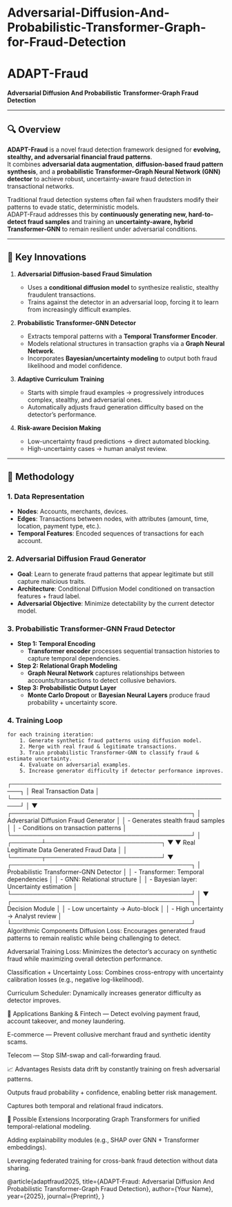 # Adversarial-Diffusion-And-Probabilistic-Transformer-Graph-for-Fraud-Detection

# ADAPT-Fraud  
**Adversarial Diffusion And Probabilistic Transformer-Graph Fraud Detection**

---

## 🔍 Overview  
**ADAPT-Fraud** is a novel fraud detection framework designed for **evolving, stealthy, and adversarial financial fraud patterns**.  
It combines **adversarial data augmentation**, **diffusion-based fraud pattern synthesis**, and a **probabilistic Transformer–Graph Neural Network (GNN) detector** to achieve robust, uncertainty-aware fraud detection in transactional networks.

Traditional fraud detection systems often fail when fraudsters modify their patterns to evade static, deterministic models.  
ADAPT-Fraud addresses this by **continuously generating new, hard-to-detect fraud samples** and training an **uncertainty-aware, hybrid Transformer-GNN** to remain resilient under adversarial conditions.

---

## 🧠 Key Innovations  

1. **Adversarial Diffusion-based Fraud Simulation**  
   - Uses a **conditional diffusion model** to synthesize realistic, stealthy fraudulent transactions.  
   - Trains against the detector in an adversarial loop, forcing it to learn from increasingly difficult examples.  

2. **Probabilistic Transformer-GNN Detector**  
   - Extracts temporal patterns with a **Temporal Transformer Encoder**.  
   - Models relational structures in transaction graphs via a **Graph Neural Network**.  
   - Incorporates **Bayesian/uncertainty modeling** to output both fraud likelihood and model confidence.  

3. **Adaptive Curriculum Training**  
   - Starts with simple fraud examples → progressively introduces complex, stealthy, and adversarial ones.  
   - Automatically adjusts fraud generation difficulty based on the detector’s performance.  

4. **Risk-aware Decision Making**  
   - Low-uncertainty fraud predictions → direct automated blocking.  
   - High-uncertainty cases → human analyst review.  

---

## 📜 Methodology  

### 1. Data Representation
- **Nodes**: Accounts, merchants, devices.  
- **Edges**: Transactions between nodes, with attributes (amount, time, location, payment type, etc.).  
- **Temporal Features**: Encoded sequences of transactions for each account.  

### 2. Adversarial Diffusion Fraud Generator
- **Goal**: Learn to generate fraud patterns that appear legitimate but still capture malicious traits.  
- **Architecture**: Conditional Diffusion Model conditioned on transaction features + fraud label.  
- **Adversarial Objective**: Minimize detectability by the current detector model.  

### 3. Probabilistic Transformer-GNN Fraud Detector
- **Step 1: Temporal Encoding**  
  - **Transformer encoder** processes sequential transaction histories to capture temporal dependencies.  
- **Step 2: Relational Graph Modeling**  
  - **Graph Neural Network** captures relationships between accounts/transactions to detect collusive behaviors.  
- **Step 3: Probabilistic Output Layer**  
  - **Monte Carlo Dropout** or **Bayesian Neural Layers** produce fraud probability + uncertainty score.  

### 4. Training Loop
```plaintext
for each training iteration:
    1. Generate synthetic fraud patterns using diffusion model.
    2. Merge with real fraud & legitimate transactions.
    3. Train probabilistic Transformer-GNN to classify fraud & estimate uncertainty.
    4. Evaluate on adversarial examples.
    5. Increase generator difficulty if detector performance improves.
```

 ┌────────────────────────────────────────────────────┐
 │              Real Transaction Data                  │
 └────────────────────────────────────────────────────┘
              │
              ▼
 ┌──────────────────────────────────────────┐
 │ Adversarial Diffusion Fraud Generator     │
 │  - Generates stealth fraud samples        │
 │  - Conditions on transaction patterns     │
 └──────────────────────────────────────────┘
              │
      ┌───────┴───────────────────────────┐
      ▼                                   ▼
Real Legitimate Data               Generated Fraud Data
      │                                   │
      └───────┬───────────────────────────┘
              ▼
 ┌──────────────────────────────────────────┐
 │ Probabilistic Transformer-GNN Detector    │
 │  - Transformer: Temporal dependencies     │
 │  - GNN: Relational structure               │
 │  - Bayesian layer: Uncertainty estimation │
 └──────────────────────────────────────────┘
              │
              ▼
 ┌──────────────────────────────────────────┐
 │ Decision Module                           │
 │  - Low uncertainty → Auto-block           │
 │  - High uncertainty → Analyst review      │
 └──────────────────────────────────────────┘
Algorithmic Components
Diffusion Loss:
Encourages generated fraud patterns to remain realistic while being challenging to detect.

Adversarial Training Loss:
Minimizes the detector’s accuracy on synthetic fraud while maximizing overall detection performance.

Classification + Uncertainty Loss:
Combines cross-entropy with uncertainty calibration losses (e.g., negative log-likelihood).

Curriculum Scheduler:
Dynamically increases generator difficulty as detector improves.

🚀 Applications
Banking & Fintech — Detect evolving payment fraud, account takeover, and money laundering.

E-commerce — Prevent collusive merchant fraud and synthetic identity scams.

Telecom — Stop SIM-swap and call-forwarding fraud.

📈 Advantages
Resists data drift by constantly training on fresh adversarial patterns.

Outputs fraud probability + confidence, enabling better risk management.

Captures both temporal and relational fraud indicators.

🧮 Possible Extensions
Incorporating Graph Transformers for unified temporal-relational modeling.

Adding explainability modules (e.g., SHAP over GNN + Transformer embeddings).

Leveraging federated training for cross-bank fraud detection without data sharing.

@article{adaptfraud2025,
  title={ADAPT-Fraud: Adversarial Diffusion And Probabilistic Transformer-Graph Fraud Detection},
  author={Your Name},
  year={2025},
  journal={Preprint},
}

